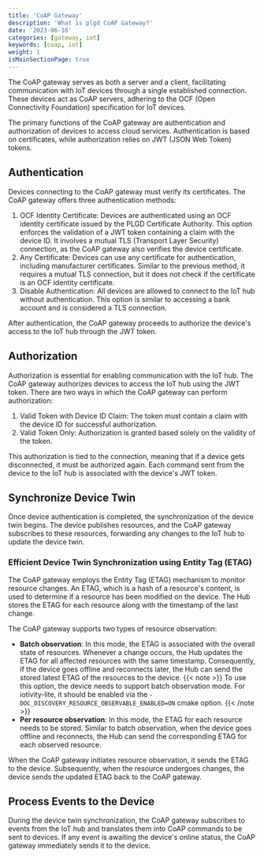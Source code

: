 ```yaml
---
title: 'CoAP Gateway'
description: 'What is plgd CoAP Gateway?'
date: '2023-06-16'
categories: [gateway, iot]
keywords: [coap, iot]
weight: 1
isMainSectionPage: true
---
```


The CoAP gateway serves as both a server and a client, facilitating communication with IoT devices through a single established connection. These devices act as CoAP servers, adhering to the OCF (Open Connectivity Foundation) specification for IoT devices.

The primary functions of the CoAP gateway are authentication and authorization of devices to access cloud services. Authentication is based on certificates, while authorization relies on JWT (JSON Web Token) tokens.

## Authentication

Devices connecting to the CoAP gateway must verify its certificates. The CoAP gateway offers three authentication methods:

1. OCF Identity Certificate: Devices are authenticated using an OCF identity certificate issued by the PLGD Certificate Authority. This option enforces the validation of a JWT token containing a claim with the device ID. It involves a mutual TLS (Transport Layer Security) connection, as the CoAP gateway also verifies the device certificate.
2. Any Certificate: Devices can use any certificate for authentication, including manufacturer certificates. Similar to the previous method, it requires a mutual TLS connection, but it does not check if the certificate is an OCF identity certificate.
3. Disable Authentication: All devices are allowed to connect to the IoT hub without authentication. This option is similar to accessing a bank account and is considered a TLS connection.

After authentication, the CoAP gateway proceeds to authorize the device's access to the IoT hub through the JWT token.

## Authorization

Authorization is essential for enabling communication with the IoT hub. The CoAP gateway authorizes devices to access the IoT hub using the JWT token. There are two ways in which the CoAP gateway can perform authorization:

1. Valid Token with Device ID Claim: The token must contain a claim with the device ID for successful authorization.
2. Valid Token Only: Authorization is granted based solely on the validity of the token.

This authorization is tied to the connection, meaning that if a device gets disconnected, it must be authorized again. Each command sent from the device to the IoT hub is associated with the device's JWT token.

## Synchronize Device Twin

Once device authentication is completed, the synchronization of the device twin begins. The device publishes resources, and the CoAP gateway subscribes to these resources, forwarding any changes to the IoT hub to update the device twin.

### Efficient Device Twin Synchronization using Entity Tag (ETAG)

The CoAP gateway employs the Entity Tag (ETAG) mechanism to monitor resource changes. An ETAG, which is a hash of a resource's content, is used to determine if a resource has been modified on the device. The Hub stores the ETAG for each resource along with the timestamp of the last change.

The CoAP gateway supports two types of resource observation:

- **Batch observation**: In this mode, the ETAG is associated with the overall state of resources. Whenever a change occurs, the Hub updates the ETAG for all affected resources with the same timestamp. Consequently, if the device goes offline and reconnects later, the Hub can send the stored latest ETAG of the resources to the device.
  {{< note >}}
  To use this option, the device needs to support batch observation mode. For iotivity-lite, it should be enabled via the `-DOC_DISCOVERY_RESOURCE_OBSERVABLE_ENABLED=ON` cmake option.
  {{< /note >}}
- **Per resource observation**: In this mode, the ETAG for each resource needs to be stored. Similar to batch observation, when the device goes offline and reconnects, the Hub can send the corresponding ETAG for each observed resource.

When the CoAP gateway initiates resource observation, it sends the ETAG to the device. Subsequently, when the resource undergoes changes, the device sends the updated ETAG back to the CoAP gateway.

## Process Events to the Device

During the device twin synchronization, the CoAP gateway subscribes to events from the IoT hub and translates them into CoAP commands to be sent to devices. If any event is awaiting the device's online status, the CoAP gateway immediately sends it to the device.
